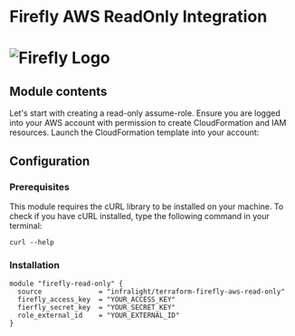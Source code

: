 # Firefly AWS ReadOnly Integration
# ![Firefly Logo](firefly.gif)

## Module contents

Let's start with creating a read-only assume-role.
Ensure you are logged into your AWS account with permission to create CloudFormation and IAM resources.
Launch the CloudFormation template into your account:

## Configuration

### Prerequisites

This module requires the cURL library to be installed on your machine.
To check if you have cURL installed, type the following command in your terminal:

```shell script
curl --help
```

### Installation

```hcl-terraform
module "firefly-read-only" {
  source              = "infralight/terraform-firefly-aws-read-only"
  firefly_access_key  = "YOUR_ACCESS_KEY"
  fierfly_secret_key  = "YOUR_SECRET_KEY"
  role_external_id    = "YOUR_EXTERNAL_ID"
}
```
